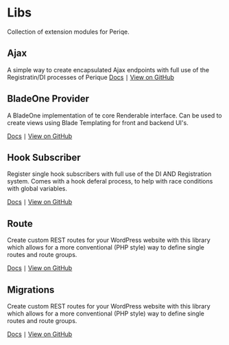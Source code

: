 # Libs

Collection of extension modules for Periqe.

## Ajax

A simple way to create encapsulated Ajax endpoints with full use of the Registratin/DI processes of Perique
[Docs](Ajax/index.md) ∣ [View on GitHub](https://github.com/Pink-Crab/Perique-Ajax/)

## BladeOne Provider

A BladeOne implementation of te core Renderable interface. Can be used to create views using Blade Templating for front and backend UI's.

[Docs](BladeOne_Provider/index.md) ∣ [View on GitHub](https://github.com/Pink-Crab/Perique-BladeOne-Provider)

## Hook Subscriber

Register single hook subscribers with full use of the DI AND Registration system. Comes with a hook deferal process, to help with race conditions with global variables.

[Docs](Hook_Subscriber/index.md) ∣ [View on GitHub](https://github.com/Pink-Crab/Perique-Hook-Subscriber)

## Route

Create custom REST routes for your WordPress website with this library which allows for a more conventional (PHP style) way to define single routes and route groups. 

[Docs](Hook_Subscriber/index.md) ∣ [View on GitHub](https://github.com/Pink-Crab/Perique-Route)

## Migrations

Create custom REST routes for your WordPress website with this library which allows for a more conventional (PHP style) way to define single routes and route groups. 

[Docs](Migrations/index.md) ∣ [View on GitHub](https://github.com/Pink-Crab/Perique_Migrations)